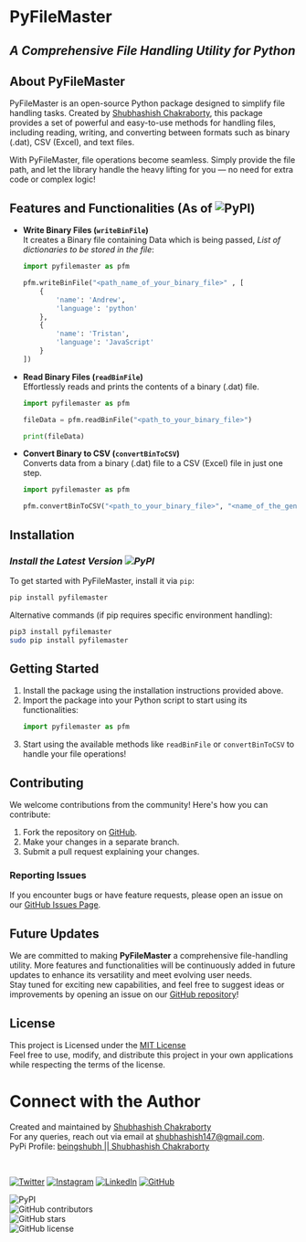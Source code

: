 # **PyFileMaster**

## *A Comprehensive File Handling Utility for Python*

## **About PyFileMaster**
PyFileMaster is an open-source Python package designed to simplify file handling tasks. Created by [Shubhashish Chakraborty](https://shubhlinks.vercel.app/), this package provides a set of powerful and easy-to-use methods for handling files, including reading, writing, and converting between formats such as binary (.dat), CSV (Excel), and text files.

With PyFileMaster, file operations become seamless. Simply provide the file path, and let the library handle the heavy lifting for you — no need for extra code or complex logic!

## **Features and Functionalities (As of ![PyPI](https://img.shields.io/pypi/v/pyfilemaster))**

- **Write Binary Files (`writeBinFile`)**  
  It creates a Binary file containing Data which is being passed, *List of dictionaries to be stored in the file*:
  ```python
  import pyfilemaster as pfm

  pfm.writeBinFile("<path_name_of_your_binary_file>" , [
      {
          'name': 'Andrew',
          'language': 'python'
      },
      {
          'name': 'Tristan',
          'language': 'JavaScript'
      }
  ])

  ```

- **Read Binary Files (`readBinFile`)**  
  Effortlessly reads and prints the contents of a binary (.dat) file.
  ```python
  import pyfilemaster as pfm
  
  fileData = pfm.readBinFile("<path_to_your_binary_file>")
  
  print(fileData)
  ```

- **Convert Binary to CSV (`convertBinToCSV`)**  
  Converts data from a binary (.dat) file to a CSV (Excel) file in just one step.
  ```python
  import pyfilemaster as pfm

  pfm.convertBinToCSV("<path_to_your_binary_file>", "<name_of_the_generated_csv_file>")
  ```

## **Installation**
### *Install the Latest Version ![PyPI](https://img.shields.io/pypi/v/pyfilemaster)*
To get started with PyFileMaster, install it via `pip`:

```bash
pip install pyfilemaster
```
Alternative commands (if pip requires specific environment handling):
```bash
pip3 install pyfilemaster
sudo pip install pyfilemaster
```

## **Getting Started**

1. Install the package using the installation instructions provided above.
2. Import the package into your Python script to start using its functionalities:
   ```python
   import pyfilemaster as pfm
   ```
3. Start using the available methods like `readBinFile` or `convertBinToCSV` to handle your file operations!


## **Contributing**

We welcome contributions from the community! Here's how you can contribute:

1. Fork the repository on [GitHub](https://www.github.com/Shubhashish-Chakraborty/pyfilemaster).
2. Make your changes in a separate branch.
3. Submit a pull request explaining your changes.

### **Reporting Issues**

If you encounter bugs or have feature requests, please open an issue on our [GitHub Issues Page](https://github.com/Shubhashish-Chakraborty/pyfilemaster/issues).

## **Future Updates**
We are committed to making **PyFileMaster** a comprehensive file-handling utility. More features and functionalities will be continuously added in future updates to enhance its versatility and meet evolving user needs. <br/>
Stay tuned for exciting new capabilities, and feel free to suggest ideas or improvements by opening an issue on our [GitHub repository](https://www.github.com/Shubhashish-Chakraborty/pyfilemaster)!

## **License**

This project is Licensed under the [MIT License](LICENSE) <br/>
Feel free to use, modify, and distribute this project in your own applications while respecting the terms of the license.

# **Connect with the Author**

Created and maintained by [Shubhashish Chakraborty](https://shubhlinks.vercel.app) <br/>
For any queries, reach out via email at shubhashish147@gmail.com. <br/>
PyPi Profile: [beingshubh || Shubhashish Chakraborty](https://pypi.org/user/beingshubh/)

<br/>

[![Twitter](https://img.shields.io/badge/Twitter-%231DA1F2.svg?logo=Twitter&logoColor=white)](https://twitter.com/__Shubhashish__)
[![Instagram](https://img.shields.io/badge/Instagram-%23E4405F.svg?logo=Instagram&logoColor=white)](https://instagram.com/___shubhashish___)
[![LinkedIn](https://img.shields.io/badge/LinkedIn-%230077B5.svg?logo=linkedin&logoColor=white)](https://linkedin.com/in/shubhashish-chakraborty)
[![GitHub](https://img.shields.io/badge/GitHub-%2312100E.svg?logo=github&logoColor=white)](https://github.com/Shubhashish-Chakraborty)

![PyPI](https://img.shields.io/pypi/v/pyfilemaster)  
![GitHub contributors](https://img.shields.io/github/contributors/Shubhashish-Chakraborty/pyfilemaster)  
![GitHub stars](https://img.shields.io/github/stars/Shubhashish-Chakraborty/pyfilemaster)  
![GitHub license](https://img.shields.io/github/license/Shubhashish-Chakraborty/pyfilemaster)  
